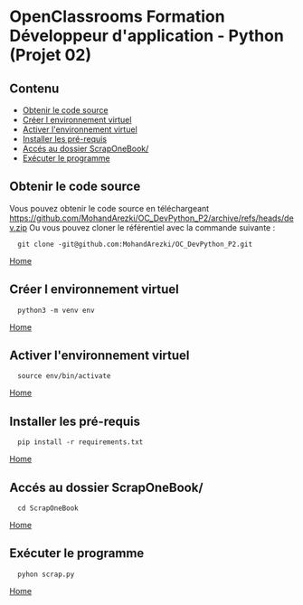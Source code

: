 # OpenClassrooms Formation Développeur d'application - Python (Projet 02)


 ## Contenu

  - [Obtenir le code source](#obtenir-le-code-source)
  - [Créer l environnement virtuel](#creer-l-environnement-virtuel)
  - [Activer l'environnement virtuel](#activer-l-environnement-virtuel)
  - [Installer les pré-requis](#installer-les-pre-requis)
  - [Accés au dossier ScrapOneBook/](#acces-au-dossier-scraponekook)
  - [Exécuter le programme](#executer-le-programme)

## <a id="obtenir-le-code-source" />Obtenir le code source

  Vous pouvez obtenir le code source en téléchargeant https://github.com/MohandArezki/OC_DevPython_P2/archive/refs/heads/dev.zip
Ou vous pouvez cloner le référentiel avec la commande suivante :

      git clone -git@github.com:MohandArezki/OC_DevPython_P2.git

  [Home](#contenu)

## <a id="creer-l-environnement-virtuel" />Créer l environnement virtuel

      python3 -m venv env

  [Home](#contenu)


## <a id="activer-l-environnement-virtuel" /> Activer l'environnement virtuel

      source env/bin/activate

[Home](#contenu)

## <a id="installer-les-pre-requis" /> Installer les pré-requis   

      pip install -r requirements.txt

[Home](#contenu)

## <a id="acces-au-dossier-scraponekook"/> Accés au dossier ScrapOneBook/

      cd ScrapOneBook

[Home](#contenu)

## <a id="executer-le-programme"/> Exécuter le programme

      pyhon scrap.py

[Home](#contenu)
